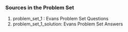 ### Sources in the Problem Set

1. problem_set_1 : Evans Problem Set Questions
2. problem_set_1_solution: Evans Problem Set Answers